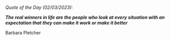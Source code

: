 *Quote of the Day (02/03/2023):*

_**The real winners in life are the people who look at every situation with an expectation that they can make it work or make it better**_

Barbara Pletcher